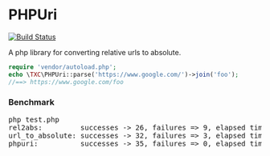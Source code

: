 PHPUri
=========

[![Build Status](https://travis-ci.com/BVMiko/phpuri.svg?branch=master)](https://travis-ci.com/BVMiko/phpuri)

A php library for converting relative urls to absolute.

```php
require 'vendor/autoload.php';
echo \TXC\PHPUri::parse('https://www.google.com/')->join('foo');
//==> https://www.google.com/foo
```

### Benchmark
<pre>
php test.php
rel2abs:         successes -> 26, failures => 9, elapsed time: 0.001301
url_to_absolute: successes -> 32, failures => 3, elapsed time: 0.0029089999999999
phpuri:          successes -> 35, failures => 0, elapsed time: 0.002402
</pre>
